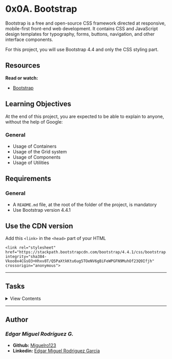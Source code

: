 # 0x0A. Bootstrap

Bootstrap is a free and open-source CSS framework directed at responsive, mobile-first front-end web development. It contains CSS and JavaScript design templates for typography, forms, buttons, navigation, and other interface components.

For this project, you will use Bootstrap 4.4 and only the CSS styling part.

## Resources

**Read or watch:**

- [Bootstrap](https://getbootstrap.com/)

## Learning Objectives

At the end of this project, you are expected to be able to explain to anyone, without the help of Google:

### General

- Usage of Containers
- Usage of the Grid system
- Usage of Components
- Usage of Utilities

## Requirements

### General

- A `README.md` file, at the root of the folder of the project, is mandatory
- Use Bootstrap version 4.4.1

## Use the CDN version

Add this `<link>` in the `<head>` part of your HTML

```
<link rel="stylesheet" href="https://stackpath.bootstrapcdn.com/bootstrap/4.4.1/css/bootstrap.min.css" integrity="sha384-Vkoo8x4CGsO3+Hhxv8T/Q5PaXtkKtu6ug5TOeNV6gBiFeWPGFN9MuhOf23Q9Ifjh" crossorigin="anonymous">
```

---

## Tasks

<details>
<summary>View Contents</summary>

0. Reboot styling mandatory
From this HTML:

<!DOCTYPE html>
<html lang="en" dir="ltr">
    <head>
        <meta charset="utf-8">
        <meta name="viewport" content="width=device-width, initial-scale=1, viewport-fit=cover">
        <title>Holberton - Web Stack - Bootstrap</title>
        <meta name="description" content="Bootstrap is a free and open-source CSS framework">

        <style>
            .my-container {
                background-color: #FF0000;
            }
        </style>
    </head>
    <body>

        <div class="my-container">
            <h1>Hello</h1>
            <h2>Holberton</h2>
            <p>Lorem ipsum dolor sit amet, consectetur adipiscing elit. Aliquam placerat eleifend nulla, quis imperdiet lacus. Donec tempor lorem enim, sit amet tempus purus euismod sit amet. Nam laoreet quis purus a consequat. Quisque interdum bibendum varius. Praesent lobortis eros sit amet tortor varius elementum. Fusce eget varius ex. Cras id lectus consectetur, bibendum dolor in, hendrerit lacus. Praesent rutrum, odio id tincidunt fringilla, dolor eros condimentum lacus, blandit molestie massa velit hendrerit risus. Nam ex nunc, ultrices id nisi consectetur, mattis imperdiet purus. Sed tempus ullamcorper nisi, vitae pulvinar nunc varius eu. Maecenas ut volutpat lectus.</p>
            <ul>
                <li>Lorem ipsum dolor sit amet, consectetur adipiscing elit.</li>
                <li>Phasellus quis dolor sed ligula porttitor fringilla.</li>
                <li>
                    <ul>
                        <li>Integer vulputate arcu quis luctus condimentum.</li>
                        <li>Integer commodo turpis non ligula viverra, ut sagittis elit ornare.</li>
                    </ul>
                </li>
                <li>Etiam porttitor justo in diam elementum, nec mollis tellus viverra.</li>
                <li>Vivamus non ligula quis dui auctor sagittis.</li>
            </ul>
        </div>

    </body>
</html>
Add Bootstrap to reset the CSS styling.

Your final page must look like this:



Repo:

GitHub repository: holbertonschool-web_front_end
Directory: 0x0A-Bootstrap
File: 0-index.html

1. Blocks mandatory
From this HTML:

<!DOCTYPE html>
<html lang="en" dir="ltr">
    <head>
        <meta charset="utf-8">
        <meta name="viewport" content="width=device-width, initial-scale=1, viewport-fit=cover">
        <title>Holberton - Web Stack - Bootstrap</title>
        <meta name="description" content="Bootstrap is a free and open-source CSS framework">

        <link rel="stylesheet" href="https://stackpath.bootstrapcdn.com/bootstrap/4.4.1/css/bootstrap.min.css" integrity="sha384-Vkoo8x4CGsO3+Hhxv8T/Q5PaXtkKtu6ug5TOeNV6gBiFeWPGFN9MuhOf23Q9Ifjh" crossorigin="anonymous">
    </head>
    <body>
        <div>
            <div>Primary</div>
            <div>Success</div>
            <div>Danger</div>
            <div>Warning</div>
        </div>

        <hr />

        <div>
            <div>Primary</div>
            <div>Success</div>
            <div>Danger</div>
            <div>Warning</div>
        </div>

        <hr />

        <div>
            <div>Primary</div>
            <div>Success</div>
            <div>Danger</div>
        </div>

        <hr />

        <div>
            <div>Primary</div>
            <div>Success</div>
            <div>Danger</div>
            <div>Warning</div>
        </div>

        <hr/>

        <div>
            <div>Primary</div>
            <div>Success</div>
        </div>

        <hr/>

        <div>
            <div>Primary</div>
            <div>Success</div>
            <div>Danger</div>
        </div>
    </body>
</html>
Build this responsive web page:



Requirements:

You are not allow to define any styling in a CSS file, in head or inline - only Bootstrap classes
You can not change the HTML structure - only adding classes is allowed
Behaviors/styles:

For all cells of all rows:

Padding at .5rem
Background color of the name of the cell
Text centered and white
First line:

Each cell has the same width
Screen >= 992px: display like 4 columns
Screen < 992px: display like 4 lines
Second line:

Each cell has the same width
Screen >= 576px: display like 4 columns
Screen < 576px: display like 4 lines
Third line:

The last cell is taking 50% of the width screen
The middle cell has 2 times the size of the first cell
Screen >= 992px: display like 3 columns
Screen < 992px: display like 3 lines
Fourth line:

Different order (from left to right) based on the size
Screen >= 1200px: Primary -> Success -> Danger -> Warning
Screen between 992px and 1200px: Warning -> Primary -> Success -> Danger
Screen between 768px and 992px: Danger -> Warning -> Primary -> Success
Screen <= 768px: Success -> Danger -> Warning -> Primary
Fifth line:

Each cell has the same width (~16% of the screen)
Screen >= 768px: display like 2 columns on each side of the screen
Screen < 768px: display like 2 lines
Last line:

Each cell has the same width (~16% of the screen)
Screen >= 768px: display like 3 columns with the space between the first and middle cell 2 times bigger than the space between the middle cell and the last cell
Screen < 768px: display like 3 lines
Repo:

GitHub repository: holbertonschool-web_front_end
Directory: 0x0A-Bootstrap
File: 1-index.html

2. Table of chemical elements mandatory
From this HTML:

<!DOCTYPE html>
<html lang="en" dir="ltr">
    <head>
        <meta charset="utf-8">
        <meta name="viewport" content="width=device-width, initial-scale=1, viewport-fit=cover">
        <title>Holberton - Web Stack - Bootstrap</title>
        <meta name="description" content="Bootstrap is a free and open-source CSS framework">

        <link rel="stylesheet" href="https://stackpath.bootstrapcdn.com/bootstrap/4.4.1/css/bootstrap.min.css" integrity="sha384-Vkoo8x4CGsO3+Hhxv8T/Q5PaXtkKtu6ug5TOeNV6gBiFeWPGFN9MuhOf23Q9Ifjh" crossorigin="anonymous">
    </head>
    <body>
        <header>
            <ul>
                <li>
                    <a href="/">
                        <img src="https://via.placeholder.com/150x50" />
                    </a>
                </li>
                <li>
                    <a href="#">Chemical elements</a>
                </li>
                <li>
                    <a href="#">Profile</a>
                </li>
            </ul>
        </header>

        <main>
            <section>
                <div role="alert">
                    <h4>List of chemical elements</h4>
                    <p>This is a list of the 5 first chemical elements which have been identified as of 2019.</p>
                    <hr>
                    <p>A popular visualization of all 118 elements is <a href="https://en.wikipedia.org/wiki/Periodic_table">the periodic table of the elements</a>.</p>
                </div>
            </section>

            <section>
                <h1>Chemical elements <span>only 5</span></h1>

                <div>
                    <table>
                        <thead>
                            <tr>
                                <th scope="col">Atomic number</th>
                                <th scope="col">Symbol</th>
                                <th scope="col">Element</th>
                                <th scope="col">Origin of name</th>
                                <th scope="col">Group</th>
                                <th scope="col">Period</th>
                                <th scope="col">Atomic weight</th>
                                <th scope="col">Density</th>
                                <th scope="col">Melting point</th>
                                <th scope="col">Boiling point</th>
                                <th scope="col">Specific heat capacity</th>
                                <th scope="col">Electro­negativity</th>
                                <th scope="col">Abundance in Earth's crust</th>
                            </tr>
                        </thead>
                        <tbody>
                            <tr>
                                <td>1</td>
                                <td>H</td>
                                <td>Hydrogen</td>
                                <td>Greek elements <i>hydro-</i> and <i>-gen</i>, meaning 'water-forming'</td>
                                <td>1</td>
                                <td>1</td>
                                <td>1.008</td>
                                <td>0.00008988</td>
                                <td>14.01</td>
                                <td>20.28</td>
                                <td>14.304</td>
                                <td>2.20</td>
                                <td>1400</td>
                            </tr>
                            <tr>
                                <td>2</td>
                                <td>He</td>
                                <td>Helium</td>
                                <td>Greek <i>hḗlios</i>, 'sun'</td>
                                <td>18</td>
                                <td>1</td>
                                <td>4.002602</td>
                                <td>0.0001785</td>
                                <td>—</td>
                                <td>4.22</td>
                                <td>5.193</td>
                                <td>–</td>
                                <td>0.008</td>
                            </tr>
                            <tr>
                                <td>3</td>
                                <td>Li</td>
                                <td>Lithium</td>
                                <td>Greek <i>líthos</i>, 'stone'</td>
                                <td>1</td>
                                <td>2</td>
                                <td>6.94</td>
                                <td>0.534</td>
                                <td>453.69</td>
                                <td>1560</td>
                                <td>3.582</td>
                                <td>0.98</td>
                                <td>20</td>
                            </tr>
                            <tr>
                                <td>4</td>
                                <td>Be</td>
                                <td>Beryllium</td>
                                <td>Beryl, a mineral (ultimately from the name of Belur in southern India)</td>
                                <td>2</td>
                                <td>2</td>
                                <td>9.0121831</td>
                                <td>1.85</td>
                                <td>1560</td>
                                <td>2742</td>
                                <td>1.825</td>
                                <td>1.57</td>
                                <td>2.8</td>
                            </tr>
                            <tr>
                                <td>5</td>
                                <td>B</td>
                                <td>Boron</td>
                                <td>Borax, a mineral (from Arabic <i>bawraq</i>)</td>
                                <td>13</td>
                                <td>2</td>
                                <td>10.81</td>
                                <td>2.34</td>
                                <td>2349</span></td>
                                <td>4200</td>
                                <td>1.026</td>
                                <td>2.04</td>
                                <td>10</td>
                            </tr>
                        </tbody>
                    </table>
                </div>
            </section>
        </main>
    </body>
</html>
Build this responsive web page:





Requirements:

You are not allow to define any styling in a CSS file, in head or inline - only Bootstrap classes
You can not change the HTML structure - only adding classes is allowed
Behaviors/styles:

Header:
With border bottom
Padding .5rem and margin bottom 1rem
Background color “light”
Horizontal listing, no margin bottom:
First item aligned on the left with a border rounded image
2 other items aligned on the right with 2 links (aligned vertically in the middle) with a layout of a button of style “secondary”
The link “Chemical elements” is active
The main block has full width, spanning the entire width of the viewport
The first section:
The div inside is an alert of style “info”:
h4 is the header of this alert
The last paragraph (containing the link) should not have any margin bottom
The second section:
h1 has a margin bottom at 1.5rem and margin top at 3rem
Inside the h1, “only 5” has a badge layout of type “info”
The div is able to make the table responsive with a break at 992px
The table has “dark” style and hover on rows
Repo:

GitHub repository: holbertonschool-web_front_end
Directory: 0x0A-Bootstrap
File: 2-index.html

3. Cards mandatory
From this HTML:

<!DOCTYPE html>
<html lang="en" dir="ltr">
    <head>
        <meta charset="utf-8">
        <meta name="viewport" content="width=device-width, initial-scale=1, viewport-fit=cover">
        <title>Holberton - Web Stack - Bootstrap</title>
        <meta name="description" content="Bootstrap is a free and open-source CSS framework">

        <link rel="stylesheet" href="https://stackpath.bootstrapcdn.com/bootstrap/4.4.1/css/bootstrap.min.css" integrity="sha384-Vkoo8x4CGsO3+Hhxv8T/Q5PaXtkKtu6ug5TOeNV6gBiFeWPGFN9MuhOf23Q9Ifjh" crossorigin="anonymous">

        <script src="https://code.jquery.com/jquery-3.4.1.min.js" integrity="sha256-CSXorXvZcTkaix6Yvo6HppcZGetbYMGWSFlBw8HfCJo=" crossorigin="anonymous"></script>
        <script src="https://stackpath.bootstrapcdn.com/bootstrap/4.4.1/js/bootstrap.min.js" integrity="sha384-wfSDF2E50Y2D1uUdj0O3uMBJnjuUD4Ih7YwaYd1iqfktj0Uod8GCExl3Og8ifwB6" crossorigin="anonymous"></script>
    </head>
    <body>
        <div>
            <div>
                <div>
                    <div>
                        <div>Coding</div>
                        <img src="https://via.placeholder.com/450x200" />
                        <div>
                            <h5>HTML</h5>
                            <p>Hypertext Markup Language (HTML) is the standard markup language for documents designed to be displayed in a web browser.</p>
                            <button data-toggle="modal" data-target="#playModal">Play with</button>
                        </div>
                        <div>40h</div>
                    </div>
                </div>
                <div>
                    <div>
                        <div>Coding</div>
                        <img src="https://via.placeholder.com/450x200" />
                        <div>
                            <h5>CSS</h5>
                            <p>Cascading Style Sheets (CSS) is a style sheet language used for describing the presentation of a document written in a markup language like HTML.</p>
                            <button data-toggle="modal" data-target="#playModal">Play with</button>
                        </div>
                        <div>35h</div>
                    </div>
                </div>
                <div>
                    <div>
                        <div>Coding</div>
                        <img src="https://via.placeholder.com/450x200" />
                        <div>
                            <h5>Javascript</h5>
                            <p>JavaScript, often abbreviated as JS, is a programming language that conforms to the ECMAScript specification.</p>
                            <button data-toggle="modal" data-target="#playModal">Play with</button>
                        </div>
                        <div>70h</div>
                    </div>
                </div>
            </div>
        </div>

        <!-- Modal -->
        <div id="playModal" tabindex="-1" role="dialog" aria-labelledby="playModal" aria-hidden="true">
            <div role="document">
                <div>
                    <div>
                        <h5 id="exampleModalLabel">Play with CodePen</h5>
                        <button type="button" data-dismiss="modal" aria-label="Close">
                            <span aria-hidden="true">&times;</span>
                        </button>
                    </div>
                    <div>
                        <p>
                            CodePen is an online community for testing and showcasing user-created HTML, CSS and JavaScript code snippets. 
                            It functions as an online code editor and open-source learning environment, where developers can create code snippets, called "pens," and test them.
                        </p>
                        <p>
                            It was founded in 2012 by full-stack developers Alex Vazquez and Tim Sabat and front-end designer Chris Coyier.
                            Its employees work remotely, rarely all meeting together in person. 
                        </p>
                        <p>
                            CodePen is one of the largest communities for web designers and developers to showcase their coding skills, with an estimated 330,000 registered users and 14.16 million monthly visitors.
                        </p>

                        <form>
                            <div>
                                <h5>Connect</h5>
                            </div>
                            <div>
                                <label for="username">Username</label>
                                <div>
                                    <input type="text" id="username" />
                                </div>
                            </div>
                            <div>
                                <label for="passowrd">Password</label>
                                <div>
                                    <input type="password" id="passowrd" />
                                </div>
                            </div>
                            <div>
                                <button type="submit">Connect</button>
                            </div>
                        </form>
                    </div>
                </div>
            </div>
        </div>
    </body>
</html>
Build this responsive web page:







Requirements:

You are not allow to define any styling in a CSS file, in head or inline - only Bootstrap classes
You can not change the HTML structure - only adding classes is allowed
Behaviors/styles:

The first div is a container with a break at 992px and padding of 3rem
Inside, card is in row until 576px where it will switch to column
Each card has a spacing of 1.5rem on top
The text “Coding” is a card header
Language name (card title) and description (card text) are inside a card body
Duration in hour is a card footer
Also, the button “Play with” has the “danger” layout and should open a modal
The second div is the modal:
Centered vertically and horizontally
The form has a border on top and a padding on top of 1rem:
Each items of the form are grouped
The final rendering of the form must be the same as the screen (label on the left, color style, etc..)
Repo:

GitHub repository: holbertonschool-web_front_end
Directory: 0x0A-Bootstrap
File: 3-index.html

4. Bob Dylan mandatory
From this HTML:

<!DOCTYPE html>
<html lang="en" dir="ltr">
    <head>
        <meta charset="utf-8">
        <meta name="viewport" content="width=device-width, initial-scale=1, viewport-fit=cover">
        <title>Holberton - Web Stack - Bootstrap</title>
        <meta name="description" content="Bootstrap is a free and open-source CSS framework">

        <link rel="stylesheet" href="https://stackpath.bootstrapcdn.com/bootstrap/4.4.1/css/bootstrap.min.css" integrity="sha384-Vkoo8x4CGsO3+Hhxv8T/Q5PaXtkKtu6ug5TOeNV6gBiFeWPGFN9MuhOf23Q9Ifjh" crossorigin="anonymous">

        <script src="https://code.jquery.com/jquery-3.4.1.min.js" integrity="sha256-CSXorXvZcTkaix6Yvo6HppcZGetbYMGWSFlBw8HfCJo=" crossorigin="anonymous"></script>
        <script src="https://stackpath.bootstrapcdn.com/bootstrap/4.4.1/js/bootstrap.min.js" integrity="sha384-wfSDF2E50Y2D1uUdj0O3uMBJnjuUD4Ih7YwaYd1iqfktj0Uod8GCExl3Og8ifwB6" crossorigin="anonymous"></script>
    </head>
    <body>
        <div>
            <h1>Bob Dylan</h1>

            <ul>
                <li>
                    <a>Introduction</a>
                </li>
                <li>
                    <a>Discography</a>
                </li>
            </ul>
            <div>

                <div>
                    <p>
                        Bob Dylan (born Robert Allen Zimmerman; May 24, 1941) is an American singer-songwriter, author, and visual artist who has been a major figure in popular culture for more than fifty years. 
                    </p>
                    <p>
                        Much of his most celebrated work dates from the 1960s, when songs such as "Blowin' in the Wind" (1963) and "The Times They Are a-Changin'" (1964) became anthems for the civil rights movement and anti-war movement. 
                        His lyrics during this period incorporated a wide range of political, social, philosophical, and literary influences, defied pop-music conventions and appealed to the burgeoning counterculture.
                    </p>
                </div>

                <div>
                    <ul>
                        <li>
                            <a>Bob Dylan <em>(1962)</em></a>
                            <div>
                                <p>
                                    Bob Dylan is the debut studio album by American singer-songwriter Bob Dylan, released on March 19, 1962 by Columbia Records. Produced by Columbia's legendary talent scout John H. Hammond, who signed Dylan to the label, the album features folk standards, plus two original compositions, "Talkin' New York" and "Song to Woody".
                                </p>
                            </div>
                        </li>

                        <li>
                            <a>The Freewheelin' Bob Dylan <em>(1963)</em></a>
                            <div>
                                <p>
                                    The Freewheelin' Bob Dylan is the second studio album by American singer-songwriter Bob Dylan, released on May 27, 1963 by Columbia Records. Whereas his self-titled debut album Bob Dylan had contained only two original songs, Freewheelin' represented the beginning of Dylan's writing contemporary words to traditional melodies. Eleven of the thirteen songs on the album are Dylan's original compositions. The album opens with "Blowin' in the Wind", which became an anthem of the 1960s, and an international hit for folk trio Peter, Paul & Mary soon after the release of Freewheelin'. The album featured several other songs which came to be regarded as among Dylan's best compositions and classics of the 1960s folk scene: "Girl from the North Country", "Masters of War", "A Hard Rain's a-Gonna Fall" and "Don't Think Twice, It's All Right".
                                </p>
                            </div>
                        </li>

                        <li>
                            <a>The Times They Are a-Changin' <em>(1964)</em></a>
                            <div>
                                <p>
                                    The Times They Are a-Changin' is the third studio album by American singer-songwriter Bob Dylan, released on January 13, 1964 by Columbia Records. Whereas his previous albums Bob Dylan and The Freewheelin' Bob Dylan consisted of original material among cover songs, Dylan's third album was the first to feature only original compositions. The album consists mostly of stark, sparsely arranged ballads concerning issues such as racism, poverty, and social change. The title track is one of Dylan's most famous; many feel that it captures the spirit of social and political upheaval that characterized the 1960s.
                                </p>
                            </div>
                        </li>

                        <li>
                            <a>Another Side of Bob Dylan <em>(1964)</em></a>
                            <div>
                                <p>
                                    Another Side of Bob Dylan is the fourth studio album by American singer and songwriter Bob Dylan, released on August 8, 1964 by Columbia Records.
                                </p>
                            </div>
                        </li>
                    </ul>
                </div>
            </div>
        </div>
    </body>
</html>
Build this responsive web page:









Requirements:

You are not allow to define any styling in a CSS file, in head or inline - only Bootstrap classes
You can not change the HTML structure - only adding classes is allowed
Behaviors/styles:

Body background is dark
All elements are inside a div container with a break at 960px, background color light and a padding of 1rem
h1 has a margin bottom and top of 1.5rem
ul is a tabs navigation with the first item active by default
The div after the ul is the container of tabs content with a background of color white and padding of 1rem
The switch between tab contents is animated with a fade
In the tab “Discography”:
The list of discs has a grouped layout
Each disc name has a link that extends or collapses description
Repo:

GitHub repository: holbertonschool-web_front_end
Directory: 0x0A-Bootstrap
File: 4-index.html

5. Show/Hide - screen size mandatory
From this HTML:

<!DOCTYPE html>
<html lang="en" dir="ltr">
    <head>
        <meta charset="utf-8">
        <meta name="viewport" content="width=device-width, initial-scale=1, viewport-fit=cover">
        <title>Holberton - Web Stack - Bootstrap</title>
        <meta name="description" content="Bootstrap is a free and open-source CSS framework">

        <link rel="stylesheet" href="https://stackpath.bootstrapcdn.com/bootstrap/4.4.1/css/bootstrap.min.css" integrity="sha384-Vkoo8x4CGsO3+Hhxv8T/Q5PaXtkKtu6ug5TOeNV6gBiFeWPGFN9MuhOf23Q9Ifjh" crossorigin="anonymous">
    </head>
    <body>
        <h1>Small title</h1>
        <h1>Big title</h1>

        <div>
            <div>Left</div>
            <div>Middle</div>
            <div>Right</div>
        </div>

    </body>
</html>
Build this responsive web page:



Requirements:

You are not allow to define any styling in a CSS file, in head or inline - only Bootstrap classes
You can not change the HTML structure - only adding classes is allowed
Behaviors/styles:

Big title is displayed only for width screen > 768px
Small title is displayed only for width screen <= 768px
first div should:
be centered as container and take the full width when the width of the screen <= 768px
have “info color” background
have some padding on the 4 directions
have borders of the “info color” and rounded
“Left div” should:
be aligned on the left
have light text color
have light border on the bottom and right
have some padding on the 4 directions
“Middle div” should:
be aligned in the center
have light text color
have light border on the bottom, left and right
have some padding on the 4 directions
have shadow
disappear when the width of the screen <= 768px
“Right div” should:
be aligned on the right
have light text color
have light border on the bottom and left
have some padding on the 4 directions
Repo:

GitHub repository: holbertonschool-web_front_end
Directory: 0x0A-Bootstrap
File: 5-index.html

6. Overwrite CSS mandatory
With this HTML: (one Bootstrap template example)

<!DOCTYPE html>
<html lang="en" dir="ltr">
    <head>
        <meta charset="utf-8">
        <meta name="viewport" content="width=device-width, initial-scale=1, viewport-fit=cover">
        <title>Holberton - Web Stack - Bootstrap</title>
        <meta name="description" content="Bootstrap is a free and open-source CSS framework">

        <link rel="stylesheet" href="https://stackpath.bootstrapcdn.com/bootstrap/4.4.1/css/bootstrap.min.css" integrity="sha384-Vkoo8x4CGsO3+Hhxv8T/Q5PaXtkKtu6ug5TOeNV6gBiFeWPGFN9MuhOf23Q9Ifjh" crossorigin="anonymous">
        <link rel="stylesheet" href="6-styles.css">
    </head>
    <body>

        <div class="d-flex flex-column flex-md-row align-items-center p-3 px-md-4 mb-3 bg-white border-bottom box-shadow">
            <h5 class="my-0 mr-md-auto font-weight-normal">Company name</h5>
            <nav class="my-2 my-md-0 mr-md-3">
                <a class="p-2 text-dark" href="#">Features</a>
                <a class="p-2 text-dark" href="#">Enterprise</a>
                <a class="p-2 text-dark" href="#">Support</a>
                <a class="p-2 text-dark" href="#">Pricing</a>
            </nav>
            <a class="btn btn-outline-primary" href="#">Sign up</a>
        </div>

        <div class="pricing-header px-3 py-3 pt-md-5 pb-md-4 mx-auto text-center">
            <h1 class="display-4">Pricing</h1>
            <p class="lead">Quickly build an effective pricing table for your potential customers with this Bootstrap example. It's built with default Bootstrap components and utilities with little customization.</p>
        </div>

        <div class="container">
            <div class="card-deck mb-3 text-center">
                <div class="card mb-4 box-shadow">
                    <div class="card-header">
                        <h4 class="my-0 font-weight-normal">Free</h4>
                    </div>
                    <div class="card-body">
                        <h1 class="card-title pricing-card-title">$0 <small class="text-muted">/ mo</small></h1>
                        <ul class="list-unstyled mt-3 mb-4">
                            <li>10 users included</li>
                            <li>2 GB of storage</li>
                            <li>Email support</li>
                            <li>Help center access</li>
                        </ul>
                        <button type="button" class="btn btn-lg btn-block btn-outline-primary">Sign up for free</button>
                    </div>
                </div>
                <div class="card mb-4 box-shadow">
                    <div class="card-header">
                        <h4 class="my-0 font-weight-normal">Pro</h4>
                    </div>
                    <div class="card-body">
                        <h1 class="card-title pricing-card-title">$15 <small class="text-muted">/ mo</small></h1>
                        <ul class="list-unstyled mt-3 mb-4">
                            <li>20 users included</li>
                            <li>10 GB of storage</li>
                            <li>Priority email support</li>
                            <li>Help center access</li>
                        </ul>
                        <button type="button" class="btn btn-lg btn-block btn-primary">Get started</button>
                    </div>
                </div>
                <div class="card mb-4 box-shadow">
                    <div class="card-header">
                        <h4 class="my-0 font-weight-normal">Enterprise</h4>
                    </div>
                    <div class="card-body">
                        <h1 class="card-title pricing-card-title">$29 <small class="text-muted">/ mo</small></h1>
                        <ul class="list-unstyled mt-3 mb-4">
                            <li>30 users included</li>
                            <li>15 GB of storage</li>
                            <li>Phone and email support</li>
                            <li>Help center access</li>
                        </ul>
                        <button type="button" class="btn btn-lg btn-block btn-primary">Contact us</button>
                    </div>
                </div>
            </div>

            <footer class="pt-4 my-md-5 pt-md-5 border-top">
                <div class="row">
                    <div class="col-12 col-md">
                        <img class="mb-2" src="https://getbootstrap.com/docs/4.0/assets/brand/bootstrap-solid.svg" alt="" width="24" height="24">
                        <small class="d-block mb-3 text-muted">© 2017-2018</small>
                    </div>
                    <div class="col-6 col-md">
                        <h5>Features</h5>
                        <ul class="list-unstyled text-small">
                            <li><a class="text-muted" href="#">Cool stuff</a></li>
                            <li><a class="text-muted" href="#">Random feature</a></li>
                            <li><a class="text-muted" href="#">Team feature</a></li>
                            <li><a class="text-muted" href="#">Stuff for developers</a></li>
                            <li><a class="text-muted" href="#">Another one</a></li>
                            <li><a class="text-muted" href="#">Last time</a></li>
                        </ul>
                    </div>
                    <div class="col-6 col-md">
                        <h5>Resources</h5>
                        <ul class="list-unstyled text-small">
                            <li><a class="text-muted" href="#">Resource</a></li>
                            <li><a class="text-muted" href="#">Resource name</a></li>
                            <li><a class="text-muted" href="#">Another resource</a></li>
                            <li><a class="text-muted" href="#">Final resource</a></li>
                        </ul>
                    </div>
                    <div class="col-6 col-md">
                        <h5>About</h5>
                        <ul class="list-unstyled text-small">
                            <li><a class="text-muted" href="#">Team</a></li>
                            <li><a class="text-muted" href="#">Locations</a></li>
                            <li><a class="text-muted" href="#">Privacy</a></li>
                            <li><a class="text-muted" href="#">Terms</a></li>
                        </ul>
                    </div>
                </div>
            </footer>
        </div>
    </body>
</html>
Create the custom stylesheet 6-styles.css to match this layout.







Requirements:

You are not allow to define any styling in the head or inline of the HTML
You can not change the HTML
New styles:

btn-primary has as background color set to #E0003C and #BC1340 for hover/focus/active
btn-outline-primary has text and border color set to #E0003C
a link (no matter which color forced) has text color set to #E0003C normally, in hover and in focus
Card (card container, but also header/footer) has border color set to #E0003C and radius to 1rem
.text-muted has text color set to #8C8C8C
Repo:

GitHub repository: holbertonschool-web_front_end
Directory: 0x0A-Bootstrap
File: 6-styles.css

</details>

---

## Author
### _Edgar Miguel Rodríguez G._

- **Github:** [Miguelro123](https://github.com/Miguelro123) 
- **Linkedin:** [Edgar Miguel Rodriguez Garcia](https://www.linkedin.com/in/edgar-miguel-rodriguez-garcia-20a5281a2/)
